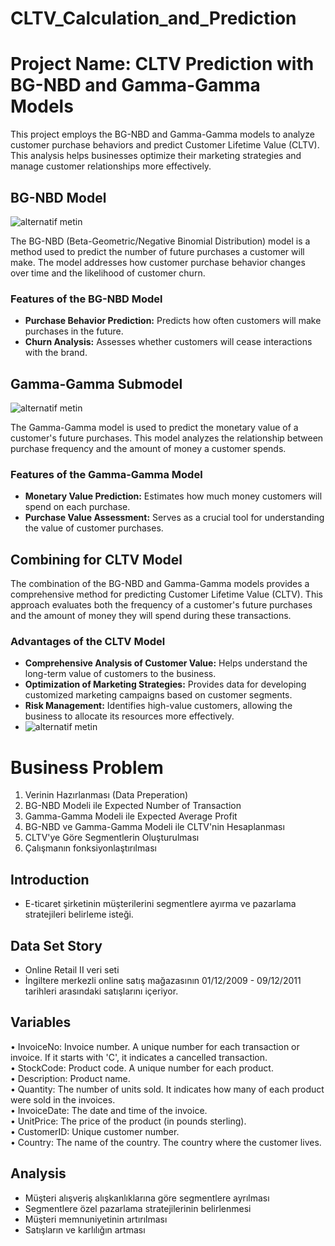# CLTV_Calculation_and_Prediction
# Project Name: CLTV Prediction with BG-NBD and Gamma-Gamma Models

This project employs the BG-NBD and Gamma-Gamma models to analyze customer purchase behaviors and predict Customer Lifetime Value (CLTV). This analysis helps businesses optimize their marketing strategies and manage customer relationships more effectively.

## BG-NBD Model  <br>
![alternatif metin](https://miro.medium.com/v2/resize:fit:1400/0*YUvxLkMUNx2jOIek)

The BG-NBD (Beta-Geometric/Negative Binomial Distribution) model is a method used to predict the number of future purchases a customer will make. The model addresses how customer purchase behavior changes over time and the likelihood of customer churn.

### Features of the BG-NBD Model

- **Purchase Behavior Prediction:** Predicts how often customers will make purchases in the future.
- **Churn Analysis:** Assesses whether customers will cease interactions with the brand.

## Gamma-Gamma Submodel <br>
![alternatif metin](https://miro.medium.com/v2/resize:fit:1400/0*YUvxLkMUNx2jOIek)

The Gamma-Gamma model is used to predict the monetary value of a customer's future purchases. This model analyzes the relationship between purchase frequency and the amount of money a customer spends.

### Features of the Gamma-Gamma Model

- **Monetary Value Prediction:** Estimates how much money customers will spend on each purchase.
- **Purchase Value Assessment:** Serves as a crucial tool for understanding the value of customer purchases.

## Combining for CLTV Model

The combination of the BG-NBD and Gamma-Gamma models provides a comprehensive method for predicting Customer Lifetime Value (CLTV). This approach evaluates both the frequency of a customer's future purchases and the amount of money they will spend during these transactions.

### Advantages of the CLTV Model

- **Comprehensive Analysis of Customer Value:** Helps understand the long-term value of customers to the business.  
- **Optimization of Marketing Strategies:** Provides data for developing customized marketing campaigns based on customer segments.  
- **Risk Management:** Identifies high-value customers, allowing the business to allocate its resources more effectively.<br>
- ![alternatif metin](https://miro.medium.com/v2/resize:fit:1400/1*hrkhT7HayIrtM0fUHLlLlA.jpeg)

# Business Problem

1. Verinin Hazırlanması (Data Preperation)  
2. BG-NBD Modeli ile Expected Number of Transaction  
3. Gamma-Gamma Modeli ile Expected Average Profit  
4. BG-NBD ve Gamma-Gamma Modeli ile CLTV'nin Hesaplanması  
5. CLTV'ye Göre Segmentlerin Oluşturulması
6. Çalışmanın fonksiyonlaştırılması

## Introduction
- E-ticaret şirketinin müşterilerini segmentlere ayırma ve pazarlama stratejileri belirleme isteği.  

## Data Set Story
- Online Retail II veri seti  
- İngiltere merkezli online satış mağazasının 01/12/2009 - 09/12/2011 tarihleri arasındaki satışlarını içeriyor.  

## Variables
• InvoiceNo: Invoice number. A unique number for each transaction or invoice. If it starts with 'C', it indicates a cancelled transaction.  
• StockCode: Product code. A unique number for each product.  
• Description: Product name.  
• Quantity: The number of units sold. It indicates how many of each product were sold in the invoices.  
• InvoiceDate: The date and time of the invoice.  
• UnitPrice: The price of the product (in pounds sterling).  
• CustomerID: Unique customer number.  
• Country: The name of the country. The country where the customer lives.  

## Analysis
- Müşteri alışveriş alışkanlıklarına göre segmentlere ayrılması  
- Segmentlere özel pazarlama stratejilerinin belirlenmesi  
- Müşteri memnuniyetinin artırılması  
- Satışların ve karlılığın artması  
